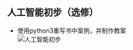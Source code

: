 ## 人工智能初步（选修）
+ 使用python3重写书中案例，并制作教案  
![人工智能初步](https://user-images.githubusercontent.com/26005547/64427735-7bd22000-d0e4-11e9-9b59-33cd984b8544.png)
